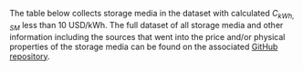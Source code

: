 The table below collects storage media in the dataset with calculated $C_{kWh,SM}$ less than 10 USD/kWh. The full dataset of all storage media and other information including the sources that went into the price and/or physical properties of the storage media can be found on the associated [GitHub repository](https://github.com/energy-storage-analysis/LDES-Survey).  